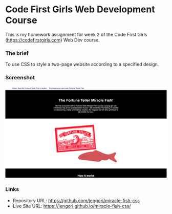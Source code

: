 # Code First Girls Web Development Course

This is my homework assignment for week 2 of the Code First Girls (https://codefirstgirls.com) Web Dev course.

### The brief

To use CSS to style a two-page website according to a specified design.

### Screenshot

![](screenshot.png)

### Links

- Repository URL: https://github.com/jengori/miracle-fish-css
- Live Site URL: https://jengori.github.io/miracle-fish-css/
